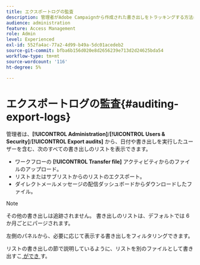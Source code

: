 ```yaml
---
title: エクスポートログの監査
description: 管理者がAdobe Campaignから作成された書き出しをトラッキングする方法について説明します
audience: administration
feature: Access Management
role: Admin
level: Experienced
exl-id: 552fa4ac-77a2-4d99-b49a-5dc01acedeb2
source-git-commit: bfba6b156d020e8d2656239e713d2d24625bda54
workflow-type: tm+mt
source-wordcount: '116'
ht-degree: 5%

---
```


# エクスポートログの監査{#auditing-export-logs}

管理者は、**[!UICONTROL Administration]**/**[!UICONTROL Users & Security]**/**[!UICONTROL Export audits]** から、日付や書き出しを実行したユーザーを含む、次のすべての書き出しのリストを表示できます。

* ワークフローの **[!UICONTROL Transfer file]** アクティビティからのファイルのアップロード。
* リストまたはサブリストからのリストのエクスポート。
* ダイレクトメールメッセージの配信ダッシュボードからダウンロードしたファイル。

>[!NOTE]
>
>その他の書き出しは追跡されません。 書き出しのリストは、デフォルトでは 6 か月ごとにパージされます。

左側のパネルから、必要に応じて表示する書き出しをフィルタリングできます。

リストの書き出しの節で説明しているように、リストを別のファイルとして書き出すこ [&#x200B; ができ &#x200B;](../../automating/using/exporting-lists.md) す。

